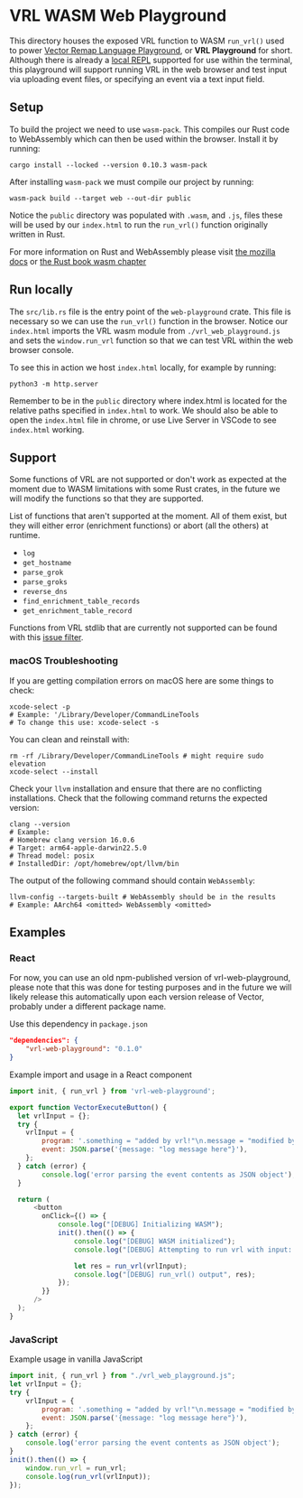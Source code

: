 # VRL WASM Web Playground

This directory houses the exposed VRL function to WASM `run_vrl()` used to
power [Vector Remap Language Playground][vrl-playground], or **VRL Playground**
for short. Although there is already a [local REPL][vrl-repl] supported for
use within the terminal, this playground will support running VRL in the web
browser and test input via uploading event files, or specifying an event via
a text input field.

## Setup

To build the project we need to use `wasm-pack`. This compiles our Rust code
to WebAssembly which can then be used within the browser. Install it by running:

```shell
cargo install --locked --version 0.10.3 wasm-pack
```

After installing `wasm-pack` we must compile our project by running:

```shell
wasm-pack build --target web --out-dir public
```

Notice the `public` directory was populated with `.wasm`, and `.js`,
files these will be used by our `index.html` to run the `run_vrl()`
function originally written in Rust.

For more information on Rust and WebAssembly please visit
[the mozilla docs][mozilla-wasm-rust-docs] or
[the Rust book wasm chapter][rust-book-wasm]

## Run locally
The `src/lib.rs` file is the entry point of the `web-playground` crate.
This file is necessary so we can use the `run_vrl()` function in the browser.
Notice our `index.html` imports the VRL wasm module from `./vrl_web_playground.js`
and sets the `window.run_vrl` function so that we can test VRL within
the web browser console.

To see this in action we host `index.html` locally, for example by running:

```shell
python3 -m http.server
```

Remember to be in the `public` directory where index.html is located for the
relative paths specified in `index.html` to work.
We should also be able to open the `index.html` file in chrome, or use Live Server
in VSCode to see `index.html` working.

## Support

Some functions of VRL are not supported or don't work as expected at the
moment due to WASM limitations with some Rust crates, in
the future we will modify the functions so that they are supported.

List of functions that aren't supported at the moment. All of them exist,
but they will either error (enrichment functions) or abort (all the others) at runtime.

- `log`
- `get_hostname`
- `parse_grok`
- `parse_groks`
- `reverse_dns`
- `find_enrichment_table_records`
- `get_enrichment_table_record`

Functions from VRL stdlib that are currently not supported can be found
with this [issue filter][vrl-wasm-unsupported-filter].

### macOS Troubleshooting
If you are getting compilation errors on macOS here are some things to check:
```shell
xcode-select -p
# Example: '/Library/Developer/CommandLineTools
# To change this use: xcode-select -s
```

You can clean and reinstall with:
```shell
rm -rf /Library/Developer/CommandLineTools # might require sudo elevation
xcode-select --install
```

Check your `llvm` installation and ensure that there are no conflicting installations. Check that the following command returns the expected version:
```shell
clang --version
# Example:
# Homebrew clang version 16.0.6
# Target: arm64-apple-darwin22.5.0
# Thread model: posix
# InstalledDir: /opt/homebrew/opt/llvm/bin
```

The output of the following command should contain `WebAssembly`:
```shell
llvm-config --targets-built # WebAssembly should be in the results
# Example: AArch64 <omitted> WebAssembly <omitted>
```

## Examples

### React

For now, you can use an old npm-published version of vrl-web-playground,
please note that this was done for testing purposes and in the future we
will likely release this automatically upon each version release of Vector,
probably under a different package name.

Use this dependency in `package.json`

```json
"dependencies": {
    "vrl-web-playground": "0.1.0"
}
```

Example import and usage in a React component

```javascript
import init, { run_vrl } from 'vrl-web-playground';

export function VectorExecuteButton() {
  let vrlInput = {};
  try {
    vrlInput = {
        program: '.something = "added by vrl!"\n.message = "modified by vrl!"',
        event: JSON.parse('{message: "log message here"}'),
    };
  } catch (error) {
        console.log('error parsing the event contents as JSON object');
  }

  return (
      <button
        onClick={() => {
            console.log("[DEBUG] Initializing WASM");
            init().then(() => {
                console.log("[DEBUG] WASM initialized");
                console.log("[DEBUG] Attempting to run vrl with input: ", vrlInput);

                let res = run_vrl(vrlInput);
                console.log("[DEBUG] run_vrl() output", res);
            });
        }}
      />
  );
}
```

### JavaScript

Example usage in vanilla JavaScript

```javascript
import init, { run_vrl } from "./vrl_web_playground.js";
let vrlInput = {};
try {
    vrlInput = {
        program: '.something = "added by vrl!"\n.message = "modified by vrl!"',
        event: JSON.parse('{message: "log message here"}'),
    };
} catch (error) {
    console.log('error parsing the event contents as JSON object');
}
init().then(() => {
    window.run_vrl = run_vrl;
    console.log(run_vrl(vrlInput));
});
```

[vector]: https://vector.dev
[vrl]: https://vrl.dev
[vrl-playground]: https://github.com/vectordotdev/vector/issues/14653
[mozilla-wasm-rust-docs]: https://developer.mozilla.org/en-US/docs/WebAssembly/Rust_to_wasm
[rust-book-wasm]: https://rustwasm.github.io/docs/book/
[vrl-repl]: https://github.com/vectordotdev/vector/tree/master/lib/vrl/cli
[vrl-wasm-unsupported-filter]: https://github.com/vectordotdev/vector/issues?q=is%3Aopen+is%3Aissue+label%3A%22vrl%3A+playground%22+wasm+compatible
